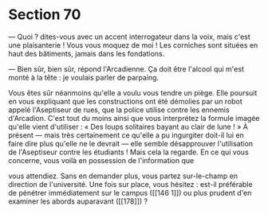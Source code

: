 # Section 70

— Quoi ? dites-vous avec un accent interrogateur dans la voix, mais c'est une plaisanterie ! Vous vous moquez de moi ! Les corniches sont situées en haut des bâtiments, jamais dans les fondations.

— Bien sûr, bien sûr, répond l'Arcadienne. Ça doit être l'alcool qui m'est monté à la tête : je voulais parler de parpaing.

Vous êtes sûr néanmoins qu'elle a voulu vous tendre un piège. Elle poursuit en vous expliquant que les constructions ont été démolies par un robot appelé l'Aseptiseur de rues, que la police utilise contre les ennemis d'Arcadion. C'est tout du moins ainsi que vous interprétez la formule imagée qu'elle vient d'utiliser : « Des loups solitaires bayant au clair de lune ! » À présent — mais très certainement ce qu'elle a pu ingurgiter doit-il lui en faire dire plus qu'elle ne le devrait — elle semble désapprouver l'utilisation de l'Aseptiseur contre les étudiants ! Mais cela la regarde. En ce qui vous concerne, vous voilà en possession de l'information que

vous attendiez. Sans en demander plus, vous partez sur-le-champ en direction de l'université. Une fois sur place, vous hésitez : est-il préférable de pénétrer immédiatement sur le campus ([[146 1]]) ou plus prudent d'en examiner les abords auparavant ([[178]]) ?